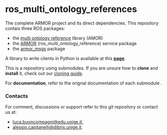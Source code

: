 # ros_multi_ontology_references
The complete ARMOR project and its direct dependencies.
This repository contais three ROS packages:
 - the [multi ontology reference](https://github.com/EmaroLab/multi_ontology_reference) library (AMOR)
 - the [ARMOR](https://github.com/EmaroLab/armor) (ros_multi_ontology_reference) service package
 - the [armor_msgs](https://github.com/EmaroLab/armor_msgs) package
 
A library to write clients in Python is available at this [**page**](https://github.com/EmaroLab/armor_py_api).

This is a repository using submodules. If you are unsure how to **clone** and **install** it, check out our [cloning guide](https://github.com/EmaroLab/docs/wiki/GitHub-Tutorial-to-Manage-Project-with-SubRepositories#clone-the-project).

For **documentation**, refer to the orignal documentation of each submodule .

### Contacts
For comment, discussions or support refer to this git repository or contact us at:
 - [luca.buoncompagni@edu.unige.it](mailto:luca.buoncompagni@edu.unige.it),
 - [alessio.capitanelli@dibris.unige.it](mailto:alessio.capitanelli@dibris.unige.it).

